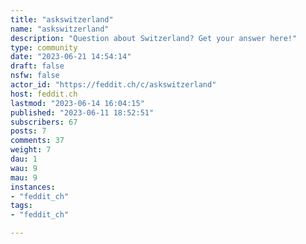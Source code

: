 ```yaml
---
title: "askswitzerland" 
name: "askswitzerland"
description: "Question about Switzerland? Get your answer here!"
type: community
date: "2023-06-21 14:54:14"
draft: false
nsfw: false
actor_id: "https://feddit.ch/c/askswitzerland"
host: feddit.ch
lastmod: "2023-06-14 16:04:15"
published: "2023-06-11 18:52:51"
subscribers: 67
posts: 7
comments: 37
weight: 7
dau: 1
wau: 9
mau: 9
instances:
- "feddit_ch"
tags: 
- "feddit_ch"

---
```

